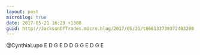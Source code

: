 ```yaml
---
layout: post
microblog: true
date: 2017-05-21 16:29 +1300
guid: http://JacksonOfTrades.micro.blog/2017/05/21/t866133730372403200.html
---
```

@CynthiaLupo E D G E
D        D
G        G
E D G E
